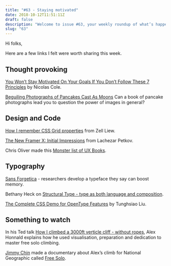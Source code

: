 ```yaml
---
title: "#63 - Staying motivated"
date: 2018-10-12T11:51:11Z
draft: false
description: "Welcome to issue #63, your weekly roundup of what’s happening in design, code and typography."
slug: "63"
---
```


Hi folks,

Here are a few links I felt were worth sharing this week.

## Thought provoking

[You Won’t Stay Motivated On Your Goals If You Don’t Follow These 7 Principles](https://medium.com/@nicolascole77/you-wont-stay-motivated-on-your-goals-if-you-don-t-follow-these-7-principles-65eccab7af8b) by Nicolas Cole.

[Beguiling Photographs of Pancakes Cast As Moons](https://hyperallergic.com/422713/nadine-schlieper-robert-pufleb-alternative-moons/) Can a book of pancake photographs lead you to question the power of images in general?

## Design and Code

[How I remember CSS Grid properties](https://zellwk.com/blog/remember-css-grid-properties/) from Zell Liew.

[The New Framer X: Initial Impressions](https://www.smashingmagazine.com/2018/10/new-framer-x-initial-impressions/) from Lachezar Petkov.

Chris Oliver made this [Monster list of UX Books](https://airtable.com/universe/expqM3OWZoJkjl7wy/monster-list-of-ux-books?explore=true).

## Typography

[Sans Forgetica](https://www.youtube.com/watch?v=CEXzSehu5HM) - researchers develop a typeface they say can boost memory.

Bethany Heck on [Structural Type - type as both language and composition](https://medium.com/@BethanyHeck/structural-typography-26f00c19e2f0).

[The Complete CSS Demo for OpenType Features](https://sparanoid.com/lab/opentype-features/) by Tunghsiao Liu.

## Something to watch

In his Ted talk [How I climbed a 3000ft verticle cliff - without ropes](https://www.ted.com/talks/alex_honnold_how_i_climbed_a_3_000_foot_vertical_cliff_without_ropes%20), Alex Honnald explains how he used visualisation, preparation and dedication to master free solo climbing.

[Jimmy Chin](https://www.instagram.com/jimmy_chin/) made a documentary about Alex’s climb for National Geographic called [Free Solo](https://www.nationalgeographic.com/films/free-solo/about/).
